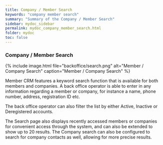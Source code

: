```yaml
---
title: Company / Member Search
keywords: "company member search"
summary: "Summary of the Company / Member Search"
sidebar: mydoc_sidebar
permalink: mydoc_company_member_search.html
folder: mydoc
toc: false
---
```


### Company / Member Search

{% include image.html file="backoffice/search.png" alt="Member / Company Search" caption="Member / Company Search" %}

Member CRM features a keyword search function that is available for both members and companies. A back office operator is able to enter in any information regarding a member or company, for instance a name, phone number, address, registration ID etc. 

The back office operator can also filter the list by either Active, Inactive or Deregistered accounts. 

The Search page also displays recently accessed members or companies for convenient access through the system, and can also be extended to show up to 20 results. The Company search can also be configured to search for company contacts as well, allowing for more precise results.	
